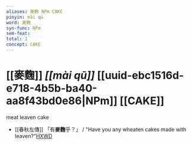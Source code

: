 ```yaml
---
aliases: 麥麴 NPm CAKE
pinyin: mài qū
word: 麥麴
syn-func: NPm
sem-feat: 
total: 1
concept: CAKE 
---
```

# [[麥麴]] *[[mài qū]]*  [[uuid-ebc1516d-e718-4b5b-ba40-aa8f43bd0e86|NPm]] [[CAKE]]
meat leaven cake
 - [[春秋左傳]] 「有**麥麴**乎？」 / "Have you any wheaten cakes made with leaven?"[HXWD](https://hxwd.org/textview.html?location=KR1e0001_tls_007-251a.5)